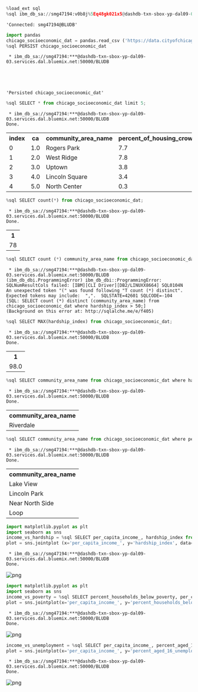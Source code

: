 ```python
%load_ext sql
%sql ibm_db_sa://smg47194:v0b8j%5Eq48gk021x5@dashdb-txn-sbox-yp-dal09-03.services.dal.bluemix.net:50000/BLUDB
```




    'Connected: smg47194@BLUDB'




```python
import pandas
chicago_socioeconomic_dat = pandas.read_csv ('https://data.cityofchicago.org/resource/jcxq-k9xf.csv')
%sql PERSIST chicago_socioeconomic_dat
```

     * ibm_db_sa://smg47194:***@dashdb-txn-sbox-yp-dal09-03.services.dal.bluemix.net:50000/BLUDB





    'Persisted chicago_socioeconomic_dat'




```python
%sql SELECT * from chicago_socioeconomic_dat limit 5; 
```

     * ibm_db_sa://smg47194:***@dashdb-txn-sbox-yp-dal09-03.services.dal.bluemix.net:50000/BLUDB
    Done.





<table>
    <tr>
        <th>index</th>
        <th>ca</th>
        <th>community_area_name</th>
        <th>percent_of_housing_crowded</th>
        <th>percent_households_below_poverty</th>
        <th>percent_aged_16_unemployed</th>
        <th>percent_aged_25_without_high_school_diploma</th>
        <th>percent_aged_under_18_or_over_64</th>
        <th>per_capita_income_</th>
        <th>hardship_index</th>
    </tr>
    <tr>
        <td>0</td>
        <td>1.0</td>
        <td>Rogers Park</td>
        <td>7.7</td>
        <td>23.6</td>
        <td>8.7</td>
        <td>18.2</td>
        <td>27.5</td>
        <td>23939</td>
        <td>39.0</td>
    </tr>
    <tr>
        <td>1</td>
        <td>2.0</td>
        <td>West Ridge</td>
        <td>7.8</td>
        <td>17.2</td>
        <td>8.8</td>
        <td>20.8</td>
        <td>38.5</td>
        <td>23040</td>
        <td>46.0</td>
    </tr>
    <tr>
        <td>2</td>
        <td>3.0</td>
        <td>Uptown</td>
        <td>3.8</td>
        <td>24.0</td>
        <td>8.9</td>
        <td>11.8</td>
        <td>22.2</td>
        <td>35787</td>
        <td>20.0</td>
    </tr>
    <tr>
        <td>3</td>
        <td>4.0</td>
        <td>Lincoln Square</td>
        <td>3.4</td>
        <td>10.9</td>
        <td>8.2</td>
        <td>13.4</td>
        <td>25.5</td>
        <td>37524</td>
        <td>17.0</td>
    </tr>
    <tr>
        <td>4</td>
        <td>5.0</td>
        <td>North Center</td>
        <td>0.3</td>
        <td>7.5</td>
        <td>5.2</td>
        <td>4.5</td>
        <td>26.2</td>
        <td>57123</td>
        <td>6.0</td>
    </tr>
</table>




```python
%sql SELECT count(*) from chicago_socioeconomic_dat; 
```

     * ibm_db_sa://smg47194:***@dashdb-txn-sbox-yp-dal09-03.services.dal.bluemix.net:50000/BLUDB
    Done.





<table>
    <tr>
        <th>1</th>
    </tr>
    <tr>
        <td>78</td>
    </tr>
</table>




```python
%sql SELECT count (*) community_area_name from chicago_socioeconomic_dat where hardship_index > 50; 
```

     * ibm_db_sa://smg47194:***@dashdb-txn-sbox-yp-dal09-03.services.dal.bluemix.net:50000/BLUDB
    (ibm_db_dbi.ProgrammingError) ibm_db_dbi::ProgrammingError: SQLNumResultCols failed: [IBM][CLI Driver][DB2/LINUXX8664] SQL0104N  An unexpected token "(" was found following "T count (*) distinct".  Expected tokens may include:  ",".  SQLSTATE=42601 SQLCODE=-104
    [SQL: SELECT count (*) distinct (community_area_name) from chicago_socioeconomic_dat where hardship_index > 50;]
    (Background on this error at: http://sqlalche.me/e/f405)



```python
%sql SELECT MAX(hardship_index) from chicago_socioeconomic_dat; 
```

     * ibm_db_sa://smg47194:***@dashdb-txn-sbox-yp-dal09-03.services.dal.bluemix.net:50000/BLUDB
    Done.





<table>
    <tr>
        <th>1</th>
    </tr>
    <tr>
        <td>98.0</td>
    </tr>
</table>




```python
%sql SELECT community_area_name from chicago_socioeconomic_dat where hardship_index = 98; 
```

     * ibm_db_sa://smg47194:***@dashdb-txn-sbox-yp-dal09-03.services.dal.bluemix.net:50000/BLUDB
    Done.





<table>
    <tr>
        <th>community_area_name</th>
    </tr>
    <tr>
        <td>Riverdale</td>
    </tr>
</table>




```python
%sql SELECT community_area_name from chicago_socioeconomic_dat where per_capita_income_ > 60000; 
```

     * ibm_db_sa://smg47194:***@dashdb-txn-sbox-yp-dal09-03.services.dal.bluemix.net:50000/BLUDB
    Done.





<table>
    <tr>
        <th>community_area_name</th>
    </tr>
    <tr>
        <td>Lake View</td>
    </tr>
    <tr>
        <td>Lincoln Park</td>
    </tr>
    <tr>
        <td>Near North Side</td>
    </tr>
    <tr>
        <td>Loop</td>
    </tr>
</table>




```python
import matplotlib.pyplot as plt
import seaborn as sns
income_vs_hardship = %sql SELECT per_capita_income_, hardship_index from chicago_socioeconomic_dat; 
plot = sns.jointplot (x='per_capita_income_', y='hardship_index', data=income_vs_hardship.DataFrame())
```

     * ibm_db_sa://smg47194:***@dashdb-txn-sbox-yp-dal09-03.services.dal.bluemix.net:50000/BLUDB
    Done.



![png](output_8_1.png)



```python
import matplotlib.pyplot as plt
import seaborn as sns
income_vs_poverty = %sql SELECT percent_households_below_poverty, per_capita_income_ from chicago_socioeconomic_dat; 
plot = sns.jointplot(x='per_capita_income_', y='percent_households_below_poverty', data=income_vs_poverty.DataFrame())
```

     * ibm_db_sa://smg47194:***@dashdb-txn-sbox-yp-dal09-03.services.dal.bluemix.net:50000/BLUDB
    Done.



![png](output_9_1.png)



```python
income_vs_unemployment = %sql SELECT per_capita_income_, percent_aged_16_unemployed from chicago_socioeconomic_dat; 
plot = sns.jointplot(x='per_capita_income_', y='percent_aged_16_unemployed', data=income_vs_unemployment.DataFrame())
```

     * ibm_db_sa://smg47194:***@dashdb-txn-sbox-yp-dal09-03.services.dal.bluemix.net:50000/BLUDB
    Done.



![png](output_10_1.png)



```python

```


```python

```
